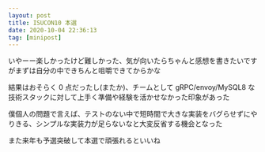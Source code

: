 ```yaml
---
layout: post
title: ISUCON10 本選
date: 2020-10-04 22:36:13
tag: [minipost]
---
```


いやーー楽しかったけど難しかった、気が向いたらちゃんと感想を書きたいですがまずは自分の中できちんと咀嚼できてからかな

結果はおそらく 0 点だったし(またか)、チームとして gRPC/envoy/MySQL8 な技術スタックに対して上手く準備や経験を活かせなかった印象があった

僕個人の問題で言えば、テストのない中で短時間で大きな実装をバグらせずにやりきる、シンプルな実装力が足らないなと大変反省する機会となった

また来年も予選突破して本選で頑張れるといいね
